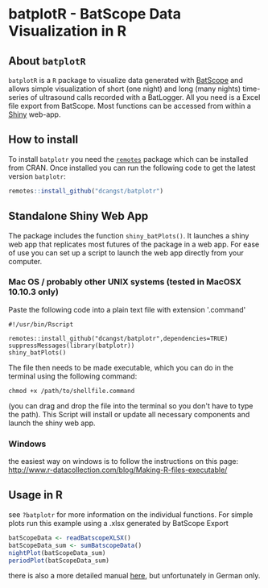 # batplotR - BatScope Data Visualization in R

## About `batplotR`

`batplotR` is a `R` package to visualize data generated with [BatScope](https://www.wsl.ch/de/services-und-produkte/software-websites-und-apps/batscope-4.html) and allows simple visualization of short (one night) and long (many nights) time-series of ultrasound calls recorded with a BatLogger. All you need is a Excel file export from BatScope. Most functions can be accessed from within a [Shiny](http://shiny.rstudio.com) web-app.

## How to install

To install `batplotr` you need the [`remotes`](https://github.com/r-lib/remotes/) package which can be installed from CRAN. Once installed you can run the following code to get the latest version `batplotr`:

```r
remotes::install_github("dcangst/batplotr")
```

## Standalone Shiny Web App

The package includes the function `shiny_batPlots()`. It launches a shiny web app that replicates most futures of the package in a web app. For ease of use you can set up a script to launch the web app directly from your computer.

### Mac OS / probably other UNIX systems (tested in MacOSX 10.10.3 only)
Paste the following code into a plain text file with extension '.command'

```
#!/usr/bin/Rscript

remotes::install_github("dcangst/batplotr",dependencies=TRUE)
suppressMessages(library(batplotr))
shiny_batPlots()

```
The file then needs to be made executable, which you can do in the terminal using the following command:
```
chmod +x /path/to/shellfile.command
```
(you can drag and drop the file into the terminal so you don't have to type the path).
This Script will install or update all necessary components and launch the shiny web app.

### Windows 
the easiest way on windows is to follow the instructions on this page:
http://www.r-datacollection.com/blog/Making-R-files-executable/

## Usage in R

see `?batplotr` for more information on the individual functions. For simple plots run this example using a .xlsx generated by BatScope Export

```r
batScopeData <- readBatscopeXLSX()
batScopeData_sum <- sumBatscopeData()
nightPlot(batScopeData_sum)
periodPlot(batScopeData_sum)
```

there is also a more detailed manual [here](http://dcangst.github.io/batplotr/batplotr_anleitung.html), but unfortunately in German only.



